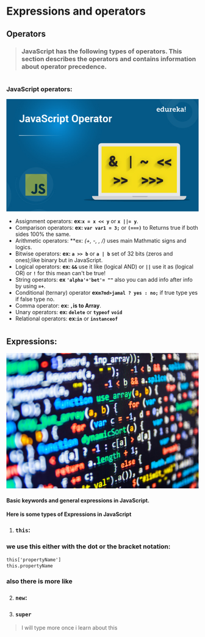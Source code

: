 # Expressions and operators
## Operators
> ### JavaScript has the following types of operators. This section describes the operators and contains information about operator precedence.

# 
### JavaScript operators:
![JavaScript operator](JavaScriptOperator.jpg)
- Assignment operators: **ex:`x = x << y`** or **`x ||= y`**.
- Comparison operators: **ex: `var var1 = 3;`** or  **`(===)`** to Returns true if both sides 100% the same.
- Arithmetic operators: **ex: *(+, -, *, /)** uses main Mathmatic signs and logics.
- Bitwise operators: **ex: `a >> b`** or  **`a | b`** set of 32 bits (zeros and ones);like binary but in JavaScript.
- Logical operators: **ex: `&&`** use it like (logical AND) or  **`||`** use it as (logical OR) or  **`!`** for this mean can't be true!
- String operators: **ex `'alpha'+'bet'= ""`** also you can add info after info by using **`=+`**.
- Conditional (ternary) operator **ex`m7md>jamal ? yes : no;`** if true type yes if false type no.
- Comma operator: **ex: `,`is to Array**.
- Unary operators: **ex: `delete`** or  **`typeof`** **`void`**
- Relational operators: **ex:`in`** or  **`instanceof`**
# 
## Expressions:
![Expressions](codingfeatured.jpg)


#### Basic keywords and general expressions in JavaScript.
#### Here is some types of Expressions in JavaScript
1. ### `this`: 
### we use  this either with the dot or the bracket notation:
```
this['propertyName']
this.propertyName
```
### also there is more like 
2. ### `new`: 
2. ### `super`
> I will type more once i learn about this

